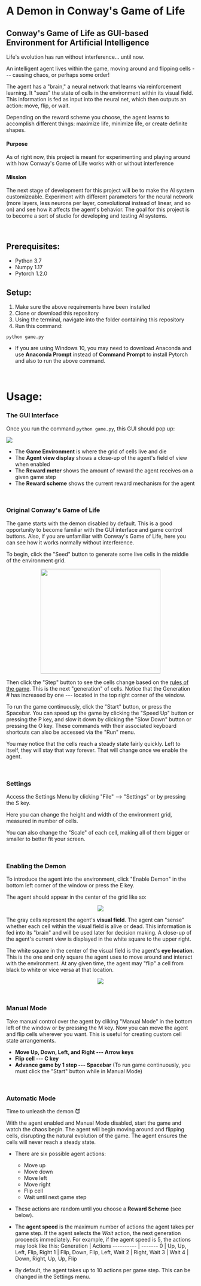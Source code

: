 # A Demon in Conway's Game of Life

## Conway's Game of Life as GUI-based Environment for Artificial Intelligence

Life's evolution has run without interference... until now.

An intelligent agent lives within the game, moving around
and flipping cells --- causing chaos, or perhaps
some order!

The agent has a "brain," a neural network that learns via
reinforcement learning. It "sees" the state of cells in the
environment within its visual field. This information is
fed as input into the neural net, which then outputs an action: 
move, flip, or wait.

Depending on the reward scheme you choose, the agent learns to
accomplish different things: maximize life, minimize life, or
create definite shapes.

#### Purpose
As of right now, this project is meant for experimenting and playing
around with how Conway's Game of Life works with or without
interference

#### Mission
The next stage of development for this project will be to make
the AI system customizeable. Experiment with different parameters
for the neural network (more layers, less neurons per layer, convolutional
instead of linear, and so on) and see how it affects the agent's behavior.
The goal for this project is to become a sort of studio for developing 
and testing AI systems.

<br>

## Prerequisites:
<ul>
  <li>Python 3.7</li>
  <li>Numpy 1.17</li>
  <li>Pytorch 1.2.0</li>
</ul>

## Setup:
1. Make sure the above requirements have been installed
2. Clone or download this repository
3. Using the terminal, navigate into the folder containing this repository
4. Run this command:
```
python game.py
```

- If you are using Windows 10, you may need to download Anaconda and use
**Anaconda Prompt** instead of **Command Prompt** to install Pytorch and
also to run the above command.

<br>

# Usage:

### The GUI Interface
Once you run the command `python game.py`, this GUI should pop up:

<img src="https://github.com/jmsbutcher/A-demon-in-conways-game-of-life/blob/master/Usage_images/Empty_GUI_Labelled2.png">

- The **Game Environment** is where the grid of cells live and die
- The **Agent view display** shows a close-up of the agent's field of view when enabled
- The **Reward meter** shows the amount of reward the agent receives on a given game step
- The **Reward scheme** shows the current reward mechanism for the agent

<br>

### Original Conway's Game of Life

The game starts with the demon disabled by default. This is a good opportunity to become familiar with the GUI interface and game control buttons. Also, if you are unfamiliar with Conway's Game of Life, here you can see how it works normally without interference.

To begin, click the "Seed" button to generate some live cells in the middle of the environment grid.

<p align="center">
  <img width="320" height="280" src="https://github.com/jmsbutcher/A-demon-in-conways-game-of-life/blob/master/Usage_images/Seed.png">
</p>

Then click the "Step" button to see the cells change based on the [rules of the game](https://en.wikipedia.org/wiki/Conway%27s_Game_of_Life). This is the next "generation" of cells. Notice that the Generation # has increased by one --- located in the top right corner of the window.

To run the game continuously, click the "Start" button, or press the Spacebar. You can speed up the game by clicking the "Speed Up" button or pressing the P key, and slow it down by clicking the "Slow Down" button or pressing the O key. These commands with their associated keyboard shortcuts can also be accessed via the "Run" menu.

You may notice that the cells reach a steady state fairly quickly. Left to itself, they will stay that way forever. That will change once we enable the agent.

<br>

### Settings

Access the Settings Menu by clicking "File" --> "Settings" or by pressing the S key.

Here you can change the height and width of the environment grid, measured in number of cells.

You can also change the "Scale" of each cell, making all of them bigger or smaller to better fit your screen.

<br>

### Enabling the Demon

To introduce the agent into the environment, click "Enable Demon" in the bottom left corner of the window or press the E key.

The agent should appear in the center of the grid like so:

<p align="center">
  <img src="https://github.com/jmsbutcher/A-demon-in-conways-game-of-life/blob/master/Usage_images/DemonEnabled.png">
</p>

The gray cells represent the agent's **visual field**. The agent can "sense" whether each cell within the visual field is alive or dead. This information is fed into its "brain" and will be used later for decision making. A close-up of the agent's current view is displayed in the white square to the upper right.

The white square in the center of the visual field is the agent's **eye location**. This is the one and only square the agent uses to move around and interact with the environment. At any given time, the agent may "flip" a cell from black to white or vice versa at that location.

<p align="center">
  <img src="https://github.com/jmsbutcher/A-demon-in-conways-game-of-life/blob/master/Usage_images/DemonCloseUpLabelled.png">
</p>

<br>

### Manual Mode

Take manual control over the agent by cliking "Manual Mode" in the bottom left of the window or by pressing the M key.
Now you can move the agent and flip cells wherever you want. This is useful for creating custom cell state arrangements.

- **Move Up, Down, Left, and Right --- Arrow keys**
- **Flip cell --- C key**
- **Advance game by 1 step --- Spacebar** (To run game continuously, you must click the "Start" button while in Manual Mode)

<br>

### Automatic Mode

Time to unleash the demon :smiling_imp: 

With the agent enabled and Manual Mode disabled, start the game and watch the chaos begin. The agent will begin moving around and flipping cells, disrupting the natural evolution of the game. The agent ensures the cells will never reach a steady state.

- There are six possible agent actions:
  - Move up
  - Move down
  - Move left
  - Move right
  - Flip cell
  - Wait until next game step

- These actions are random until you choose a **Reward Scheme** (see below).

- The **agent speed** is the maximum number of actions the agent takes per game step. If the agent selects the *Wait* action, the next generation proceeds immediately. For example, if the agent speed is 5, the actions may look like this:
Generation | Actions
---------- | -------
0          | Up, Up, Left, Flip, Right
1          | Flip, Down, Flip, Left, Wait
2          | Right, Wait
3          | Wait
4          | Down, Right, Up, Up, Flip

- By default, the agent takes up to 10 actions per game step. This can be changed in the Settings menu. 

 


